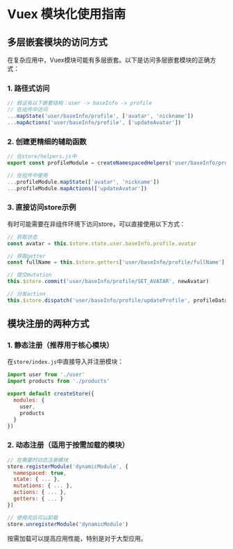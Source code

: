 # Vuex 模块化使用指南

## 多层嵌套模块的访问方式

在复杂应用中，Vuex模块可能有多层嵌套。以下是访问多层嵌套模块的正确方式：

### 1. 路径式访问

```javascript
// 假设有以下嵌套结构：user -> baseInfo -> profile
// 在组件中访问
...mapState('user/baseInfo/profile', ['avatar', 'nickname'])
...mapActions('user/baseInfo/profile', ['updateAvatar'])
```

### 2. 创建更精细的辅助函数

```javascript
// 在store/helpers.js中
export const profileModule = createNamespacedHelpers('user/baseInfo/profile')

// 在组件中使用
...profileModule.mapState(['avatar', 'nickname'])
...profileModule.mapActions(['updateAvatar'])
```

### 3. 直接访问store示例

有时可能需要在非组件环境下访问store，可以直接使用以下方式：

```javascript
// 获取状态
const avatar = this.$store.state.user.baseInfo.profile.avatar

// 获取getter
const fullName = this.$store.getters['user/baseInfo/profile/fullName']

// 提交mutation
this.$store.commit('user/baseInfo/profile/SET_AVATAR', newAvatar)

// 分发action
this.$store.dispatch('user/baseInfo/profile/updateProfile', profileData)
```

## 模块注册的两种方式

### 1. 静态注册（推荐用于核心模块）

在`store/index.js`中直接导入并注册模块：

```javascript
import user from './user'
import products from './products'

export default createStore({
  modules: {
    user,
    products
  }
})
```

### 2. 动态注册（适用于按需加载的模块）

```javascript
// 在需要时动态注册模块
store.registerModule('dynamicModule', {
  namespaced: true,
  state: { ... },
  mutations: { ... },
  actions: { ... },
  getters: { ... }
})

// 使用完后可以卸载
store.unregisterModule('dynamicModule')
```

按需加载可以提高应用性能，特别是对于大型应用。 